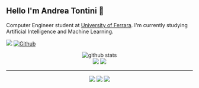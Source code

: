 ## Hello I'm Andrea Tontini 👋
Computer Engineer student at [University of Ferrara](http://www.unife.it/). I'm currently studying Artificial Intelligence and Machine Learning.

![](https://visitor-badge.laobi.icu/badge?page_id=atontini.atontini) [![Github](https://img.shields.io/github/followers/atontini?label=Followers&logo=Github)](https://github.com/atontini)

<p  align="center">
  <img src="https://raw.githubusercontent.com/atontini/atontini/main/profile-summary-card-output/github/0-profile-details.svg" alt="github stats"></br>
  <img src="https://raw.githubusercontent.com/atontini/atontini/main/profile-summary-card-output/github/1-repos-per-language.svg">
  <img src="https://raw.githubusercontent.com/atontini/atontini/main/profile-summary-card-output/github/2-most-commit-language.svg"></br></p>
  
---

<p  align="center">
<a href= "https://andreatontini.me"><img src="https://img.icons8.com/material-outlined/30/000000/domain.png"/></a>
<a href= "https://www.linkedin.com/in/andreatontini/"><img src="https://img.icons8.com/material-outlined/30/000000/linkedin.png"/></a>
<a href= "https://twitter.com/andrea_tontini"><img src="https://img.icons8.com/material-outlined/30/000000/twitter.png"/></a>
</p>
